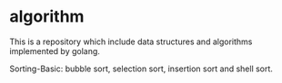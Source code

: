 # algorithm
This is a repository which include data structures and algorithms implemented by golang.

Sorting-Basic: bubble sort, selection sort, insertion sort and shell sort.

